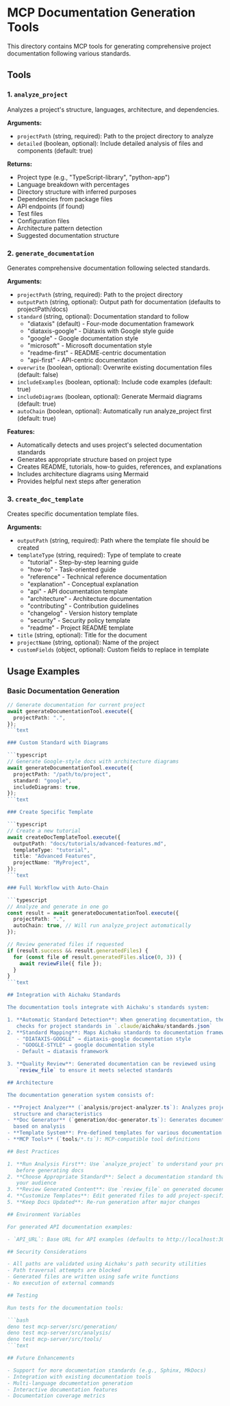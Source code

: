 # MCP Documentation Generation Tools

This directory contains MCP tools for generating comprehensive project
documentation following various standards.

## Tools

### 1. `analyze_project`

Analyzes a project's structure, languages, architecture, and dependencies.

**Arguments:**

- `projectPath` (string, required): Path to the project directory to analyze
- `detailed` (boolean, optional): Include detailed analysis of files and
  components (default: true)

**Returns:**

- Project type (e.g., "TypeScript-library", "python-app")
- Language breakdown with percentages
- Directory structure with inferred purposes
- Dependencies from package files
- API endpoints (if found)
- Test files
- Configuration files
- Architecture pattern detection
- Suggested documentation structure

### 2. `generate_documentation`

Generates comprehensive documentation following selected standards.

**Arguments:**

- `projectPath` (string, required): Path to the project directory
- `outputPath` (string, optional): Output path for documentation (defaults to
  projectPath/docs)
- `standard` (string, optional): Documentation standard to follow
  - "diataxis" (default) - Four-mode documentation framework
  - "diataxis-google" - Diátaxis with Google style guide
  - "google" - Google documentation style
  - "microsoft" - Microsoft documentation style
  - "readme-first" - README-centric documentation
  - "api-first" - API-centric documentation
- `overwrite` (boolean, optional): Overwrite existing documentation files
  (default: false)
- `includeExamples` (boolean, optional): Include code examples (default: true)
- `includeDiagrams` (boolean, optional): Generate Mermaid diagrams (default:
  true)
- `autoChain` (boolean, optional): Automatically run analyze_project first
  (default: true)

**Features:**

- Automatically detects and uses project's selected documentation standards
- Generates appropriate structure based on project type
- Creates README, tutorials, how-to guides, references, and explanations
- Includes architecture diagrams using Mermaid
- Provides helpful next steps after generation

### 3. `create_doc_template`

Creates specific documentation template files.

**Arguments:**

- `outputPath` (string, required): Path where the template file should be
  created
- `templateType` (string, required): Type of template to create
  - "tutorial" - Step-by-step learning guide
  - "how-to" - Task-oriented guide
  - "reference" - Technical reference documentation
  - "explanation" - Conceptual explanation
  - "api" - API documentation template
  - "architecture" - Architecture documentation
  - "contributing" - Contribution guidelines
  - "changelog" - Version history template
  - "security" - Security policy template
  - "readme" - Project README template
- `title` (string, optional): Title for the document
- `projectName` (string, optional): Name of the project
- `customFields` (object, optional): Custom fields to replace in template

## Usage Examples

### Basic Documentation Generation

````typescript
// Generate documentation for current project
await generateDocumentationTool.execute({
  projectPath: ".",
});
```text

### Custom Standard with Diagrams

```typescript
// Generate Google-style docs with architecture diagrams
await generateDocumentationTool.execute({
  projectPath: "/path/to/project",
  standard: "google",
  includeDiagrams: true,
});
```text

### Create Specific Template

```typescript
// Create a new tutorial
await createDocTemplateTool.execute({
  outputPath: "docs/tutorials/advanced-features.md",
  templateType: "tutorial",
  title: "Advanced Features",
  projectName: "MyProject",
});
```text

### Full Workflow with Auto-Chain

```typescript
// Analyze and generate in one go
const result = await generateDocumentationTool.execute({
  projectPath: ".",
  autoChain: true, // Will run analyze_project automatically
});

// Review generated files if requested
if (result.success && result.generatedFiles) {
  for (const file of result.generatedFiles.slice(0, 3)) {
    await reviewFile({ file });
  }
}
```text

## Integration with Aichaku Standards

The documentation tools integrate with Aichaku's standards system:

1. **Automatic Standard Detection**: When generating documentation, the tool
   checks for project standards in `.claude/aichaku/standards.json`
2. **Standard Mapping**: Maps Aichaku standards to documentation frameworks:
   - "DIATAXIS-GOOGLE" → diataxis-google documentation style
   - "GOOGLE-STYLE" → google documentation style
   - Default → diataxis framework

3. **Quality Review**: Generated documentation can be reviewed using
   `review_file` to ensure it meets selected standards

## Architecture

The documentation generation system consists of:

- **Project Analyzer** (`analysis/project-analyzer.ts`): Analyzes project
  structure and characteristics
- **Doc Generator** (`generation/doc-generator.ts`): Generates documentation
  based on analysis
- **Template System**: Pre-defined templates for various documentation types
- **MCP Tools** (`tools/*.ts`): MCP-compatible tool definitions

## Best Practices

1. **Run Analysis First**: Use `analyze_project` to understand your project
   before generating docs
2. **Choose Appropriate Standard**: Select a documentation standard that fits
   your audience
3. **Review Generated Content**: Use `review_file` on generated documentation
4. **Customize Templates**: Edit generated files to add project-specific content
5. **Keep Docs Updated**: Re-run generation after major changes

## Environment Variables

For generated API documentation examples:

- `API_URL`: Base URL for API examples (defaults to http://localhost:3000)

## Security Considerations

- All paths are validated using Aichaku's path security utilities
- Path traversal attempts are blocked
- Generated files are written using safe write functions
- No execution of external commands

## Testing

Run tests for the documentation tools:

```bash
deno test mcp-server/src/generation/
deno test mcp-server/src/analysis/
deno test mcp-server/src/tools/
```text

## Future Enhancements

- Support for more documentation standards (e.g., Sphinx, MkDocs)
- Integration with existing documentation tools
- Multi-language documentation generation
- Interactive documentation features
- Documentation coverage metrics
````
